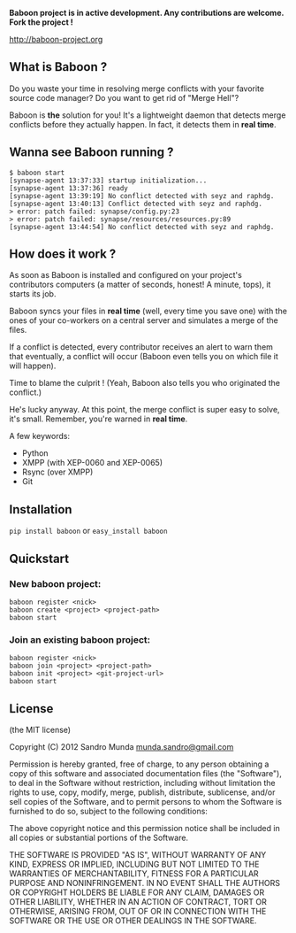 **Baboon project is in active development. Any contributions are welcome. Fork the project !**

http://baboon-project.org

## What is Baboon ?

Do you waste your time in resolving merge conflicts with your favorite source
code manager? Do you want to get rid of "Merge Hell"?

Baboon is **the** solution for you! It's a lightweight daemon that detects
merge conflicts before they actually happen. In fact, it detects them in
**real time**.

## Wanna see Baboon running ?

```
$ baboon start
[synapse-agent 13:37:33] startup initialization...
[synapse-agent 13:37:36] ready 
[synapse-agent 13:39:19] No conflict detected with seyz and raphdg.
[synapse-agent 13:40:13] Conflict detected with seyz and raphdg.
> error: patch failed: synapse/config.py:23
> error: patch failed: synapse/resources/resources.py:89
[synapse-agent 13:44:54] No conflict detected with seyz and raphdg.
```

## How does it work ?
As soon as Baboon is installed and configured on your project's contributors
computers (a matter of seconds, honest! A minute, tops), it starts its job.

Baboon syncs your files in **real time** (well, every time you save one) with
the ones of your co-workers on a central server and simulates a merge of the
files.

If a conflict is detected, every contributor receives an alert to warn them that
eventually, a conflict will occur (Baboon even tells you on which file it will
happen).

Time to blame the culprit ! (Yeah, Baboon also tells you who originated the
conflict.)

He's lucky anyway. At this point, the merge conflict is super easy to solve,
it's small. Remember, you're warned in **real time**.

A few keywords:
* Python
* XMPP (with XEP-0060 and XEP-0065)
* Rsync (over XMPP)
* Git

## Installation

```pip install baboon``` or ```easy_install baboon``` 

## Quickstart

### New baboon project:

```
baboon register <nick>
baboon create <project> <project-path>
baboon start
```

### Join an existing baboon project:

```
baboon register <nick>
baboon join <project> <project-path>
baboon init <project> <git-project-url>
baboon start
```

## License

(the MIT license)

Copyright (C) 2012 Sandro Munda <munda.sandro@gmail.com>

Permission is hereby granted, free of charge, to any person obtaining a copy of
this software and associated documentation files (the "Software"), to deal in
the Software without restriction, including without limitation the rights to
use, copy, modify, merge, publish, distribute, sublicense, and/or sell copies
of the Software, and to permit persons to whom the Software is furnished to do
so, subject to the following conditions:

The above copyright notice and this permission notice shall be included in all
copies or substantial portions of the Software.

THE SOFTWARE IS PROVIDED "AS IS", WITHOUT WARRANTY OF ANY KIND, EXPRESS OR
IMPLIED, INCLUDING BUT NOT LIMITED TO THE WARRANTIES OF MERCHANTABILITY,
FITNESS FOR A PARTICULAR PURPOSE AND NONINFRINGEMENT. IN NO EVENT SHALL THE
AUTHORS OR COPYRIGHT HOLDERS BE LIABLE FOR ANY CLAIM, DAMAGES OR OTHER
LIABILITY, WHETHER IN AN ACTION OF CONTRACT, TORT OR OTHERWISE, ARISING FROM,
OUT OF OR IN CONNECTION WITH THE SOFTWARE OR THE USE OR OTHER DEALINGS IN THE
SOFTWARE.
